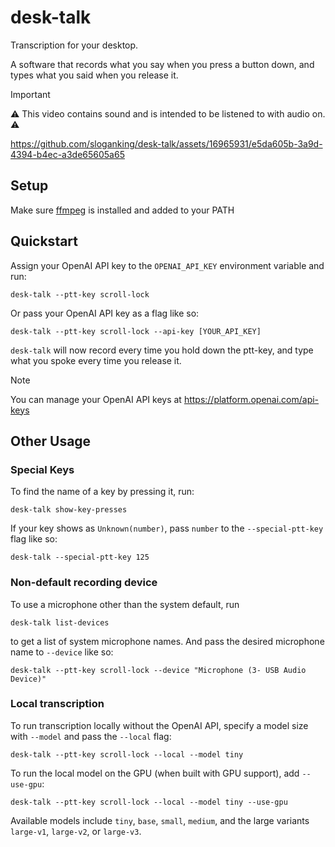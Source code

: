 # desk-talk
 
Transcription for your desktop.

A software that records what you say when you press a button down, and types what you said when you release it.

> [!IMPORTANT]
> ⚠️ This video contains sound and is intended to be listened to with audio on. ⚠️

https://github.com/sloganking/desk-talk/assets/16965931/e5da605b-3a9d-4394-b4ec-a3de65605a65

## Setup

Make sure [ffmpeg](https://www.ffmpeg.org/) is installed and added to your PATH

## Quickstart

Assign your OpenAI API key to the `OPENAI_API_KEY` environment variable and run:

```
desk-talk --ptt-key scroll-lock
```

Or pass your OpenAI API key as a flag like so:

```
desk-talk --ptt-key scroll-lock --api-key [YOUR_API_KEY]
```

`desk-talk` will now record every time you hold down the ptt-key, and type what you spoke every time you release it.

> [!NOTE]
> 
> You can manage your OpenAI API keys at https://platform.openai.com/api-keys
## Other Usage

### Special Keys

To find the name of a key by pressing it, run:

```
desk-talk show-key-presses
```

If your key shows as `Unknown(number)`, pass `number` to the `--special-ptt-key` flag like so:

```
desk-talk --special-ptt-key 125
```

### Non-default recording device

To use a microphone other than the system default, run


```
desk-talk list-devices
```

to get a list of system microphone names. And pass the desired microphone name to ``--device`` like so:


```
desk-talk --ptt-key scroll-lock --device "Microphone (3- USB Audio Device)"
```

### Local transcription

To run transcription locally without the OpenAI API, specify a model size with
`--model` and pass the `--local` flag:

```
desk-talk --ptt-key scroll-lock --local --model tiny
```

To run the local model on the GPU (when built with GPU support), add `--use-gpu`:

```
desk-talk --ptt-key scroll-lock --local --model tiny --use-gpu
```

Available models include `tiny`, `base`, `small`, `medium`, and the large
variants `large-v1`, `large-v2`, or `large-v3`.


